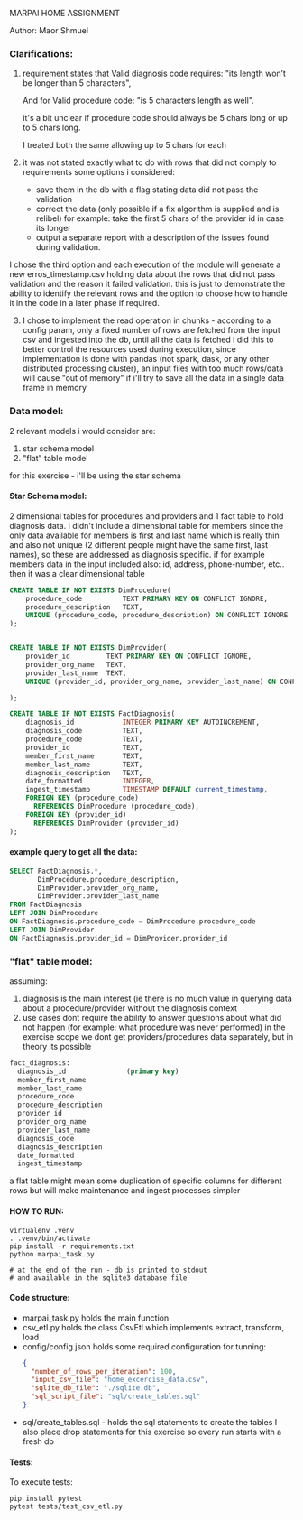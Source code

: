 MARPAI HOME ASSIGNMENT

Author: Maor Shmuel

### Clarifications:

1. requirement states that Valid diagnosis code requires: "its length won’t be longer than 5 characters",
   
   And for Valid procedure code: "is 5 characters length as well".
   
   it's a bit unclear if procedure code should always be 5 chars long or up to 5 chars long.
   
   I treated both the same allowing up to 5 chars for each
   

2. it was not stated exactly what to do with rows that did not comply to requirements
   some options i considered:
   - save them in the db with a flag stating data did not pass the validation
   - correct the data (only possible if a fix algorithm is supplied and is relibel)
     for example: take the first 5 chars of the provider id in case its longer
   - output a separate report with a description of the issues found during validation.

  I chose the third option and each execution of the module will generate a new erros_timestamp.csv
  holding data about the rows that did not pass validation and the reason it failed validation.
  this is just to demonstrate the ability to identify the relevant rows and the option to choose how
  to handle it in the code in a later phase if required.
 
3. I chose to implement the read operation in chunks - according to a config param, only a fixed number 
   of rows are fetched from the input csv and ingested into the db, until all the data is fetched
   i did this to better control the resources used during execution, since implementation is done with
   pandas (not spark, dask, or any other distributed processing cluster), an input files with too much
   rows/data will cause "out of memory" if i'll try to save all the data in a single data frame in memory

### Data model:

2 relevant models i would consider are:
1. star schema model
2. "flat" table model

for this exercise - i'll be using the star schema

#### Star Schema model:


2 dimensional tables for procedures and providers and 1 fact table to hold diagnosis data.
I didn't include a dimensional table for members since the only data available for members is
first and last name which is really thin and also not unique (2 different people might have the same
first, last names), so these are addressed as diagnosis specific.
if for example members data in the input included also: id, address, phone-number, etc..
then it was a clear dimensional table

``` sql
CREATE TABLE IF NOT EXISTS DimProcedure(
    procedure_code          TEXT PRIMARY KEY ON CONFLICT IGNORE,
    procedure_description   TEXT,
    UNIQUE (procedure_code, procedure_description) ON CONFLICT IGNORE
);


CREATE TABLE IF NOT EXISTS DimProvider(
    provider_id         TEXT PRIMARY KEY ON CONFLICT IGNORE,
    provider_org_name   TEXT,
    provider_last_name  TEXT,
    UNIQUE (provider_id, provider_org_name, provider_last_name) ON CONFLICT IGNORE

);

CREATE TABLE IF NOT EXISTS FactDiagnosis(
    diagnosis_id            INTEGER PRIMARY KEY AUTOINCREMENT,
    diagnosis_code          TEXT,
    procedure_code          TEXT,
    provider_id             TEXT,
    member_first_name       TEXT,
    member_last_name        TEXT,
    diagnosis_description   TEXT,
    date_formatted          INTEGER,
    ingest_timestamp        TIMESTAMP DEFAULT current_timestamp,
    FOREIGN KEY (procedure_code)
      REFERENCES DimProcedure (procedure_code),
    FOREIGN KEY (provider_id)
      REFERENCES DimProvider (provider_id)
);
```

#### example query to get all the data:

``` sql
SELECT FactDiagnosis.*, 
       DimProcedure.procedure_description, 
       DimProvider.provider_org_name, 
       DimProvider.provider_last_name 
FROM FactDiagnosis
LEFT JOIN DimProcedure
ON FactDiagnosis.procedure_code = DimProcedure.procedure_code 
LEFT JOIN DimProvider 
ON FactDiagnosis.provider_id = DimProvider.provider_id
```

### "flat" table model:

assuming:

1. diagnosis is the main interest (ie there is no much value in querying data about a procedure/provider
   without the diagnosis context
2. use cases dont require the ability to answer questions about what did not happen
   (for example: what procedure was never performed)
   in the exercise scope we dont get providers/procedures data separately, but in theory its possible

``` sql
fact_diagnosis:
  diagnosis_id               (primary key)
  member_first_name
  member_last_name
  procedure_code
  procedure_description
  provider_id
  provider_org_name
  provider_last_name
  diagnosis_code
  diagnosis_description
  date_formatted
  ingest_timestamp
```
a flat table might mean some duplication of specific columns for different rows but will
make maintenance and ingest processes simpler

#### HOW TO RUN:
``` shell
virtualenv .venv
. .venv/bin/activate
pip install -r requirements.txt
python marpai_task.py

# at the end of the run - db is printed to stdout
# and available in the sqlite3 database file
```

#### Code structure:

- marpai_task.py holds the main function
- csv_etl.py holds the class CsvEtl which implements extract, transform, load
- config/config.json holds some required configuration for tunning:
    ``` json
    {
      "number_of_rows_per_iteration": 100,
      "input_csv_file": "home_excercise_data.csv",
      "sqlite_db_file": "./sqlite.db",
      "sql_script_file": "sql/create_tables.sql"
    }
    ```
- sql/create_tables.sql - holds the sql statements to create the tables
  I also place drop statements for this exercise so every run starts with a fresh db
 

#### Tests:
To execute tests:
``` shell
pip install pytest
pytest tests/test_csv_etl.py
```
 
